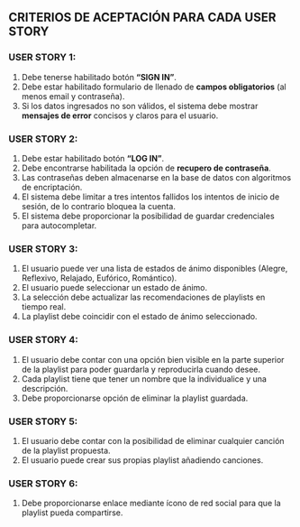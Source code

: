 ## CRITERIOS DE ACEPTACIÓN PARA CADA USER STORY ##

### USER STORY 1: ###
1.	Debe tenerse habilitado botón **“SIGN IN”**.
2.	Debe estar habilitado formulario de llenado de **campos obligatorios** (al menos email y contraseña).
3.	Si los datos ingresados no son válidos, el sistema debe mostrar **mensajes de error** concisos y claros para el usuario.

### USER STORY 2: ###
1.	Debe estar habilitado botón **“LOG IN”**.
2.	Debe encontrarse habilitada la opción de **recupero de contraseña**.
3.	Las contraseñas deben almacenarse en la base de datos con algoritmos de encriptación.
4.	El sistema debe limitar a tres intentos fallidos los intentos de inicio de sesión, de lo contrario bloquea la cuenta.
5.	El sistema debe proporcionar la posibilidad de guardar credenciales para autocompletar.

### USER STORY 3: ###
1.	El usuario puede ver una lista de estados de ánimo disponibles (Alegre, Reflexivo, Relajado, Eufórico, Romántico).
2.	El usuario puede seleccionar un estado de ánimo.
3.	La selección debe actualizar las recomendaciones de playlists en tiempo real.
4.	La playlist debe coincidir con el estado de ánimo seleccionado.

### USER STORY 4: ###
1.	El usuario debe contar con una opción bien visible en la parte superior de la playlist para poder guardarla y reproducirla cuando desee.
2.	Cada playlist tiene que tener un nombre que la individualice y una descripción.
3.	Debe proporcionarse opción de eliminar la playlist guardada.

### USER STORY 5: ###
1.	El usuario debe contar con la posibilidad de eliminar cualquier canción de la playlist propuesta.
2.	El usuario puede crear sus propias playlist añadiendo canciones.
   
### USER STORY 6: ###
1.	Debe proporcionarse enlace mediante ícono de red social para que la playlist pueda compartirse.

